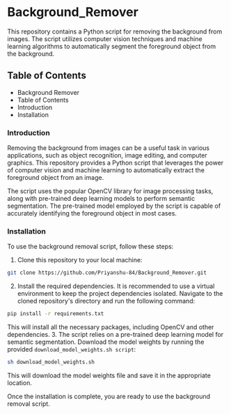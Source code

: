# Background_Remover
This repository contains a Python script for removing the background from images. The script utilizes computer vision techniques and machine learning algorithms to automatically segment the foreground object from the background.

## Table of Contents
- Background Remover
- Table of Contents
- Introduction
- Installation

### Introduction
Removing the background from images can be a useful task in various applications, such as object recognition, image editing, and computer graphics. This repository provides a Python script that leverages the power of computer vision and machine learning to automatically extract the foreground object from an image.

The script uses the popular OpenCV library for image processing tasks, along with pre-trained deep learning models to perform semantic segmentation. The pre-trained model employed by the script is capable of accurately identifying the foreground object in most cases.

### Installation
To use the background removal script, follow these steps:
1. Clone this repository to your local machine:
  ```bash
  git clone https://github.com/Priyanshu-84/Background_Remover.git 
  ```
2. Install the required dependencies. It is recommended to use a virtual environment to keep the project dependencies isolated. Navigate to the cloned repository's directory and run the following command:
```bash
pip install -r requirements.txt
```
This will install all the necessary packages, including OpenCV and other dependencies.
3. The script relies on a pre-trained deep learning model for semantic segmentation. Download the model weights by running the provided `download_model_weights.sh script`:
```bash
sh download_model_weights.sh
```
This will download the model weights file and save it in the appropriate location.

Once the installation is complete, you are ready to use the background removal script.
